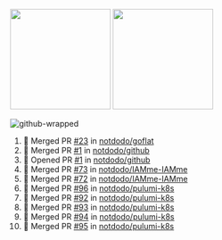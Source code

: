 <a href="https://github.com/notdodo"><img src="https://github-readme-stats.vercel.app/api?username=notdodo&count_private=true&theme=dark" height="180" /></a> <a href="https://github.com/notdodo"><img src="https://github-readme-stats.vercel.app/api/top-langs/?username=notdodo&langs_count=8&theme=dark&hide=tex,java,html,css&layout=compact" height="180" /></a>

![github-wrapped](https://github.com/notdodo/notdodo/assets/6991986/fb310ed4-7b6b-48dd-a447-4c85e6000edb)

<!--START_SECTION:activity-->
1. 🎉 Merged PR [#23](https://github.com/notdodo/goflat/pull/23) in [notdodo/goflat](https://github.com/notdodo/goflat)
2. 🎉 Merged PR [#1](https://github.com/notdodo/github/pull/1) in [notdodo/github](https://github.com/notdodo/github)
3. 💪 Opened PR [#1](https://github.com/notdodo/github/pull/1) in [notdodo/github](https://github.com/notdodo/github)
4. 🎉 Merged PR [#73](https://github.com/notdodo/IAMme-IAMme/pull/73) in [notdodo/IAMme-IAMme](https://github.com/notdodo/IAMme-IAMme)
5. 🎉 Merged PR [#72](https://github.com/notdodo/IAMme-IAMme/pull/72) in [notdodo/IAMme-IAMme](https://github.com/notdodo/IAMme-IAMme)
6. 🎉 Merged PR [#96](https://github.com/notdodo/pulumi-k8s/pull/96) in [notdodo/pulumi-k8s](https://github.com/notdodo/pulumi-k8s)
7. 🎉 Merged PR [#92](https://github.com/notdodo/pulumi-k8s/pull/92) in [notdodo/pulumi-k8s](https://github.com/notdodo/pulumi-k8s)
8. 🎉 Merged PR [#93](https://github.com/notdodo/pulumi-k8s/pull/93) in [notdodo/pulumi-k8s](https://github.com/notdodo/pulumi-k8s)
9. 🎉 Merged PR [#94](https://github.com/notdodo/pulumi-k8s/pull/94) in [notdodo/pulumi-k8s](https://github.com/notdodo/pulumi-k8s)
10. 🎉 Merged PR [#95](https://github.com/notdodo/pulumi-k8s/pull/95) in [notdodo/pulumi-k8s](https://github.com/notdodo/pulumi-k8s)
<!--END_SECTION:activity-->

